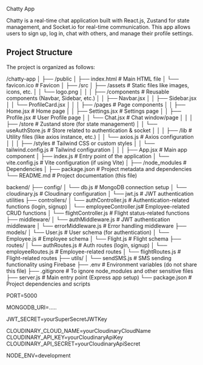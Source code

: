  Chatty App

Chatty is a real-time chat application built with React.js, Zustand for state management, and Socket.io for real-time communication. This app allows users to sign up, log in, chat with others, and manage their profile settings.

## Project Structure

The project is organized as follows:

/chatty-app
│
├── /public
│   ├── index.html               # Main HTML file
│   └── favicon.ico              # Favicon
│
├── /src
│   ├── /assets                  # Static files like images, icons, etc.
│   │   └── logo.png
│   │
│   ├── /components              # Reusable components (Navbar, Sidebar, etc.)
│   │   ├── Navbar.jsx
│   │   ├── Sidebar.jsx
│   │   └── ProfileCard.jsx
│   │
│   ├── /pages                   # Page components
│   │   ├── Home.jsx             # Home page
│   │   ├── Settings.jsx         # Settings page
│   │   ├── Profile.jsx          # User Profile page
│   │   └── Chat.jsx             # Chat window/page
│   │
│   ├── /store                   # Zustand store (for state management)
│   │   └── useAuthStore.js      # Store related to authentication & socket
│   │
│   ├── /lib                     # Utility files (like axios instance, etc.)
│   │   └── axios.js             # Axios configuration
│   │
│   ├── /styles                  # Tailwind CSS or custom styles
│   │   └── tailwind.config.js   # Tailwind configuration
│   │
│   ├── App.jsx                  # Main app component
│   ├── index.js                 # Entry point of the application
│   └── vite.config.js           # Vite configuration (if using Vite)
│
├── /node_modules                # Dependencies
│
├── package.json                 # Project metadata and dependencies
└── README.md                    # Project documentation (this file)

backend/
├── config/
│   └── db.js               # MongoDB connection setup
│   └── cloudinary.js        # Cloudinary configuration
│   └── jwt.js               # JWT authentication utilities
├── controllers/
│   └── authController.js    # Authentication-related functions (login, signup)
│   └── employeeController.js# Employee-related CRUD functions
│   └── flightController.js  # Flight status-related functions
├── middleware/
│   └── authMiddleware.js    # JWT authentication middleware
│   └── errorMiddleware.js   # Error handling middleware
├── models/
│   └── User.js              # User schema (for authentication)
│   └── Employee.js          # Employee schema
│   └── Flight.js            # Flight schema
├── routes/
│   └── authRoutes.js        # Auth routes (login, signup)
│   └── employeeRoutes.js    # Employee-related routes
│   └── flightRoutes.js      # Flight-related routes
├── utils/
│   └── sendSMS.js           # SMS sending functionality using Firebase
├── .env                     # Environment variables (do not share this file)
├── .gitignore               # To ignore node_modules and other sensitive files
├── server.js                # Main entry point (Express app setup)
└── package.json             # Project dependencies and scripts

PORT=5000

MONGODB_URI=.....

JWT_SECRET=yourSuperSecretJWTKey

CLOUDINARY_CLOUD_NAME=yourCloudinaryCloudName
CLOUDINARY_API_KEY=yourCloudinaryApiKey
CLOUDINARY_API_SECRET=yourCloudinaryApiSecret

NODE_ENV=development


